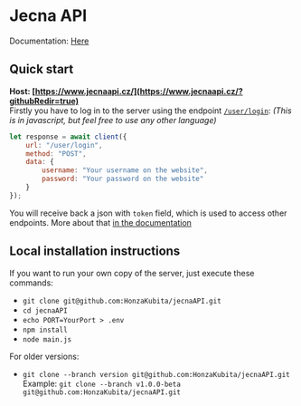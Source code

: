# Jecna API
Documentation: [Here](DOCS.MD)

## Quick start
**Host: [https://www.jecnaapi.cz/](https://www.jecnaapi.cz/?githubRedir=true)** <br>
Firstly you have to log in to the server using the endpoint [`/user/login`](DOCS.MD#login): *(This is in javascript, but feel free to use any other language)*
```js
let response = await client({
    url: "/user/login",
    method: "POST",
    data: {
        username: "Your username on the website",
        password: "Your password on the website"
    }
});
```
You will receive back a json with `token` field, which is used to access other endpoints. More about that [in the documentation](DOCS.MD#token-system)

## Local installation instructions
If you want to run your own copy of the server, just execute these commands:
* `git clone git@github.com:HonzaKubita/jecnaAPI.git`
* `cd jecnaAPI`
* `echo PORT=YourPort > .env`
* `npm install`
* `node main.js`

For older versions:
* `git clone --branch version git@github.com:HonzaKubita/jecnaAPI.git` <br>
Example: `git clone --branch v1.0.0-beta git@github.com:HonzaKubita/jecnaAPI.git`